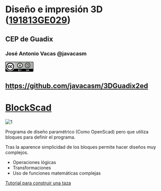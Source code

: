 # Diseño e impresión 3D ([191813GE029](https://www.juntadeandalucia.es/educacion/secretariavirtual/consultaCEP/actividad/191813GE029/))

## CEP de Guadix


### José Antonio Vacas @javacasm

![CCbySA](images/CCbySQ_88x31.png)

## https://github.com/javacasm/3DGuadix2ed


# [BlockScad](https://blockscad.einsteinsworkshop.com/)

![1](http://2.bp.blogspot.com/-P-chMl2oQvs/Vnah3-vUuqI/AAAAAAAAVHw/pT5gACWa_3Q/s1600/BlocksCAD.PNG)

Programa de diseño paramétrico (Como OpenScad) pero que utiliza bloques para definir el programa.

Tras la aparence simplicidad de los bloques permite hacer diseños muy complejos.

* Operaciones lógicas
* Transformaciones
* Uso de funciones matemáticas complejas

[Tutorial para construir una taza](https://blockscad.einsteinsworkshop.com/docs/tutorial.html)
